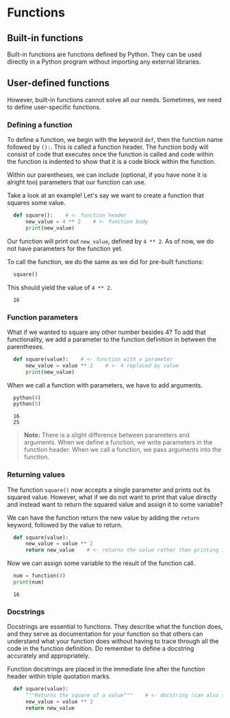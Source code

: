# Functions

## Built-in functions

Built-in functions are functions defined by Python. They can be used directly in a Python
program without importing any external libraries. 

## User-defined functions

However, built-in functions cannot solve all our needs. Sometimes, we need to define 
user-specific functions.

### Defining a function

To define a function, we begin with the keyword `def`, then the function name followed by
`():`. This is called a function header. The function body will consist of code that executes
once the function is called and code within the function is indented to show 
that it is a code block within the function.

Within our parentheses, we can include (optional, if you have none it is alright too)
parameters that our function can use.

Take a look at an example! Let's say we want to create a function that squares some value.

```python
  def square():    # <- function header
      new_value = 4 ** 2    # <- function body
      print(new_value)
```

Our function will print out `new_value`, defined by `4 ** 2`. As of now, we do not
have parameters for the function yet.

To call the function, we do the same as we did for pre-built functions:

```python
  square()
```

This should yield the value of `4 ** 2`.

```console
  16
```

### Function parameters

What if we wanted to square any other number besides 4? To add that functionality, we add
a parameter to the function definition in between the parentheses.

```python
  def square(value):    # <- function with a parameter
      new_value = value ** 2    # <- 4 replaced by value
      print(new_value)
```

When we call a function with parameters, we have to add arguments.

```python
  python(4)
  python(5)
```

```console
  16
  25
```

> **Note:** There is a slight difference between parameters and arguments. When we define a
> function, we write parameters in the function header. When we call a function, we pass
> arguments into the function.

### Returning values

The function `square()` now accepts a single parameter and prints out its squared value.
However, what if we do not want to print that value directly and instead want to return
the squared value and assign it to some variable?

We can have the function return the new value by adding the `return` keyword, followed by
the value to return.

```python
  def square(value):
      new_value = value ** 2
      return new_value    # <- returns the value rather than printing it out
```

Now we can assign some variable to the result of the function call.

```python
  num = function(4)
  print(num)
```

```console
  16
```

### Docstrings

Docstrings are essential to functions. They describe what the function does, and they serve
as documentation for your function so that others can understand what your function does
without having to trace through all the code in the function definition. Do remember to
define a docstring accurately and appropriately.

Function docstrings are placed in the immediate line after the function header within
triple quotation marks.

```python
  def square(value):
      """Returns the square of a value"""    # <- docstring (can also span multiple lines)
      new_value = value ** 2
      return new_value
```
